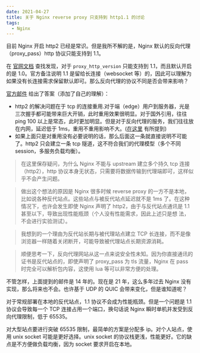 ```yaml
---
date: 2021-04-27
title: 关于 Nginx reverse proxy 只支持到 http1.1 的讨论
tags:
  - Nginx
---
```

目前 Nginx 开启 http2 已经是常识。但是我所不解的是，Nginx 默认的反向代理（proxy_pass）http 协议只能支持到 1.1。

在 [官网文档](https://nginx.org/en/docs/http/ngx_http_proxy_module.html#proxy_http_version) 查找发现，对于 `proxy_http_version` 只能支持到 1.1，而且默认开启的是 1.0。官方备注说明 1.1 是留给长连接（websocket 等）的，因此可以理解为如果没有长连接需求保留默认即可。那么反向代理的协议不同是否会带来影响？

[官方邮件](https://mailman.nginx.org/pipermail/nginx/2015-December/049445.html) 给出了答案（添加了自己的理解）：
- http2 的解决问题在于 tcp 的连接重用.对于端（edge）用户到服务器，光是三次握手都可能带来巨大开销，此时重用效果很明显。对于国外引用，往往 ping 100 以上是常态，此时更加明显。但是对于反向代理的服务，我们往往放在内网，延迟低于 1ms，重用不重用影响不大。([在这里](https://stackoverflow.com/questions/36471077/what-does-http-2-mean-for-a-reverse-proxy-server) 有所提到)
- 如果上面只是对重用没有必要说明的话，那么后面这一条就直接说明不可能了。http2 只会建立一条 tcp 隧道，这不符合我们的代理模型（多个不同 session，多服务负载均衡）。

> 在这里保存疑问，为什么 Nginx 不能与 upstream 建立多个持久 tcp 连接（http2），http 协议本身无状态，只需要将数据传输到代理端即可，这样似乎不会产生问题。

> 做出这个想法的原因是 Nginx 很多时候 reverse proxy 的一方不是本地，比如说各种反代站点。这些站点与被反代站点延迟就不是 1ms 了。在这种情况下，也许会发生即使 Nginx 声明了 http2，由于与反代站点通讯是 1.1 甚至以下，导致出现性能瓶颈（个人没有性能需求，因此上述只是想
法，不会进行实验测试）。

> 我想到的一个理由为反代站长期与被代理站点建立 TCP 长连接，而不是像浏览器一样随着关闭断开，可能导致被代理站点长期资源消耗。

> 顺便思考一下，反向代理网站从这一点来说安全性未知。因为你直接通讯的证书是反代站点的，即使声明了 proxy_pass 为 tls 流量，Nginx 在 pass 时完全可以解析包内容，这使用 lua 等可以非常方便的处理。

不管怎样，上面提到的邮件是 14 年的。现在是 21 年，这么多年过去 Nginx 没有实现，那么将来也不会。也许基于 UDP 的 QUIC 会带来变化，但是谁知道呢？

对于常规部署在本地的反代站点，1.1 协议不会成为性能瓶颈。但是一个问题是 1.1 协议会导致每一个 TCP 连接占用一个端口，换句话说 Nginx 瞬时单机并发受到反向代理限制，低于 65535。

对大型站点要进行突破 65535 限制，最简单的方案是分配多 ip。对个人站点，使用 unix socket 可能是更好选择。unix socket 的协议栈更浅，性能更好。它的缺点是不方便做负载均衡，因为 socket 要求开启在本地。
